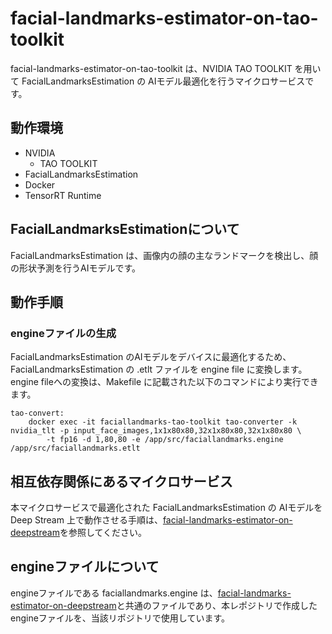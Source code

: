 # facial-landmarks-estimator-on-tao-toolkit
facial-landmarks-estimator-on-tao-toolkit は、NVIDIA TAO TOOLKIT を用いて FacialLandmarksEstimation の AIモデル最適化を行うマイクロサービスです。  

## 動作環境
- NVIDIA 
    - TAO TOOLKIT
- FacialLandmarksEstimation
- Docker
- TensorRT Runtime

## FacialLandmarksEstimationについて
FacialLandmarksEstimation は、画像内の顔の主なランドマークを検出し、顔の形状予測を行うAIモデルです。  

## 動作手順

### engineファイルの生成
FacialLandmarksEstimation のAIモデルをデバイスに最適化するため、 FacialLandmarksEstimation の .etlt ファイルを engine file に変換します。
engine fileへの変換は、Makefile に記載された以下のコマンドにより実行できます。

```
tao-convert:
	docker exec -it faciallandmarks-tao-toolkit tao-converter -k nvidia_tlt -p input_face_images,1x1x80x80,32x1x80x80,32x1x80x80 \
		-t fp16 -d 1,80,80 -e /app/src/faciallandmarks.engine /app/src/faciallandmarks.etlt
```

## 相互依存関係にあるマイクロサービス  
本マイクロサービスで最適化された FacialLandmarksEstimation の AIモデルを Deep Stream 上で動作させる手順は、[facial-landmarks-estimator-on-deepstream](https://github.com/latonaio/facial-landmarks-estimator-on-deepstream)を参照してください。  

## engineファイルについて
engineファイルである faciallandmarks.engine は、[facial-landmarks-estimator-on-deepstream](https://github.com/latonaio/facial-landmarks-estimator-on-deepstream)と共通のファイルであり、本レポジトリで作成した engineファイルを、当該リポジトリで使用しています。  
